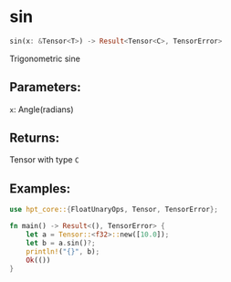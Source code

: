 # sin
```rust
sin(x: &Tensor<T>) -> Result<Tensor<C>, TensorError>
```
Trigonometric sine
## Parameters:
`x`: Angle(radians)
## Returns:
Tensor with type `C`
## Examples:
```rust
use hpt_core::{FloatUnaryOps, Tensor, TensorError};

fn main() -> Result<(), TensorError> {
    let a = Tensor::<f32>::new([10.0]);
    let b = a.sin()?;
    println!("{}", b);
    Ok(())
}
```